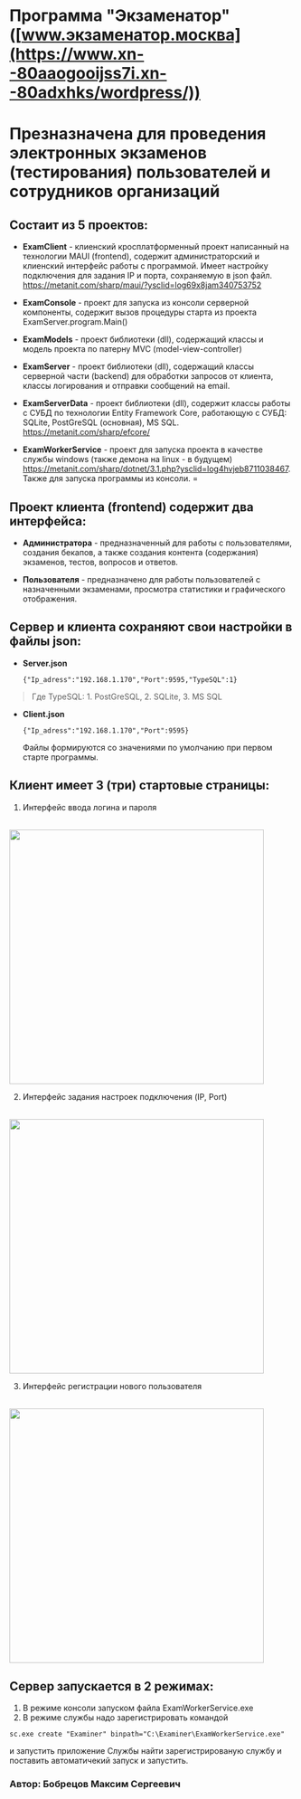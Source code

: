 # Программа "Экзаменатор" ([www.экзаменатор.москва](https://www.xn--80aaogooijss7i.xn--80adxhks/wordpress/))
# Презназначена для проведения электронных экзаменов (тестирования) пользователей и сотрудников организаций 
## Состаит из 5 проектов:
* **ExamClient** - клиенский кросплатформенный проект написанный на технологии MAUI (frontend), содержит администраторский и клиенский интерфейс работы с программой. Имеет настройку подключения для задания IP и порта, сохраняемую в json файл. <https://metanit.com/sharp/maui/?ysclid=log69x8jam340753752>
  
* **ExamConsole** - проект для запуска из консоли серверной компоненты, содержит вызов процедуры старта из проекта ExamServer.program.Main()
* **ExamModels** - проект библиотеки (dll), содержащий классы и модель проекта по патерну MVC (model-view-controller)
* **ExamServer** - проект библиотеки (dll), содержащий классы серверной части (backend) для обработки запросов от клиента, классы логирования и отправки сообщений на email.
* **ExamServerData** - проект библиотеки (dll), содержит классы работы с СУБД по технологии Entity Framework Core, работающую с СУБД: SQLite, PostGreSQL (основная), MS SQL. <https://metanit.com/sharp/efcore/>
* **ExamWorkerService** - проект для запуска проекта в качеcтве службы windows (также демона на linux - в будущем)  <https://metanit.com/sharp/dotnet/3.1.php?ysclid=log4hvjeb8711038467>. 
  Также для запуска программы из консоли.
=
## Проект клиента (frontend) содержит два интерфейса:
* **Администратора** - предназначенный для работы с пользователями, создания бекапов, а также создания контента (содержания) экзаменов, тестов, вопросов и ответов.
  
* **Пользователя** - предназначено для работы пользователей с назначенными экзаменами, просмотра статистики и графического отображения.

## Сервер и клиента сохраняют свои настройки в файлы json:
* **Server.json**
  ```
  {"Ip_adress":"192.168.1.170","Port":9595,"TypeSQL":1}
  ```
>Где TypeSQL: 1. PostGreSQL,  2. SQLite, 3. MS SQL
* **Client.json**
   ```
  {"Ip_adress":"192.168.1.170","Port":9595}
  ```
   Файлы формируются со значениями по умолчанию при первом старте программы.

## Клиент имеет 3 (три) стартовые страницы:
1. Интерфейс ввода логина и пароля
<br>
<img src='https://github.com/Maksim9056/Examiner/assets/108364585/94c4e241-85c3-473d-9345-a9a3f9eb7e9d' width="450" />
</br>

2. Интерфейс задания настроек подключения (IP, Port)
<br>
<img src='https://github.com/Maksim9056/Examiner/assets/108364585/238543a2-353e-4e86-8406-6ee909c305e6' width="450" />
</br>

3. Интерфейс регистрации нового пользователя
<br>
<img src='https://github.com/Maksim9056/Examiner/assets/108364585/9718dbb2-6a14-4712-9520-95d8b04ddbb5' width="450" />
</br>

## Сервер запускается в 2 режимах:
1. В режиме консоли запуском файла ExamWorkerService.exe 
2. В режиме службы надо зарегистрировать командой   
 ```
 sc.exe create "Examiner" binpath="C:\Examiner\ExamWorkerService.exe"
 ```  
   и запустить приложение Службы найти зарегистрированую службу и поставить автоматичекий запуск и запустить.


### Автор: Бобрецов Максим Сергеевич
